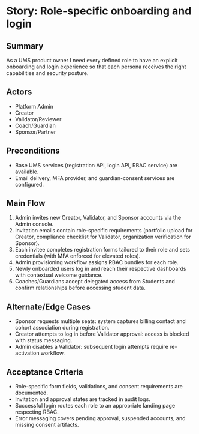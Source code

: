 # Story: Role-specific onboarding and login

## Summary
As a UMS product owner I need every defined role to have an explicit onboarding and login experience so that each persona receives the right capabilities and security posture.

## Actors
- Platform Admin
- Creator
- Validator/Reviewer
- Coach/Guardian
- Sponsor/Partner

## Preconditions
- Base UMS services (registration API, login API, RBAC service) are available.
- Email delivery, MFA provider, and guardian-consent services are configured.

## Main Flow
1. Admin invites new Creator, Validator, and Sponsor accounts via the Admin console.
2. Invitation emails contain role-specific requirements (portfolio upload for Creator, compliance checklist for Validator, organization verification for Sponsor).
3. Each invitee completes registration forms tailored to their role and sets credentials (with MFA enforced for elevated roles).
4. Admin provisioning workflow assigns RBAC bundles for each role.
5. Newly onboarded users log in and reach their respective dashboards with contextual welcome guidance.
6. Coaches/Guardians accept delegated access from Students and confirm relationships before accessing student data.

## Alternate/Edge Cases
- Sponsor requests multiple seats: system captures billing contact and cohort association during registration.
- Creator attempts to log in before Validator approval: access is blocked with status messaging.
- Admin disables a Validator: subsequent login attempts require re-activation workflow.

## Acceptance Criteria
- Role-specific form fields, validations, and consent requirements are documented.
- Invitation and approval states are tracked in audit logs.
- Successful login routes each role to an appropriate landing page respecting RBAC.
- Error messaging covers pending approval, suspended accounts, and missing consent artifacts.
